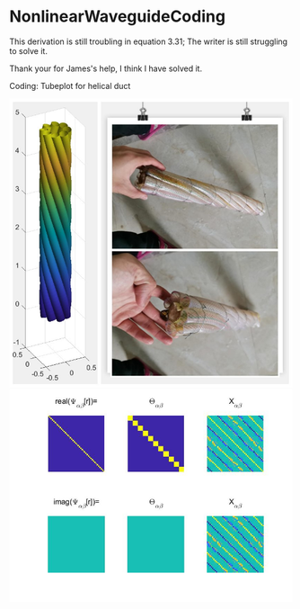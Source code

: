 # NonlinearWaveguideCoding
 
This derivation is still troubling in equation 3.31; The writer is still struggling to solve it.

Thank your for James's help, I think I have solved it.




Coding: Tubeplot for helical duct



![](https://github.com/Jiaqi-knight/NonlinearWaveguideCoding/blob/master/coding/tubeplot/RealHelicalDucts.jpg)
![](https://github.com/Jiaqi-knight/NonlinearWaveguideCoding/blob/master/coding2/Psi_alpha_beta%5Br%5D.jpg)
